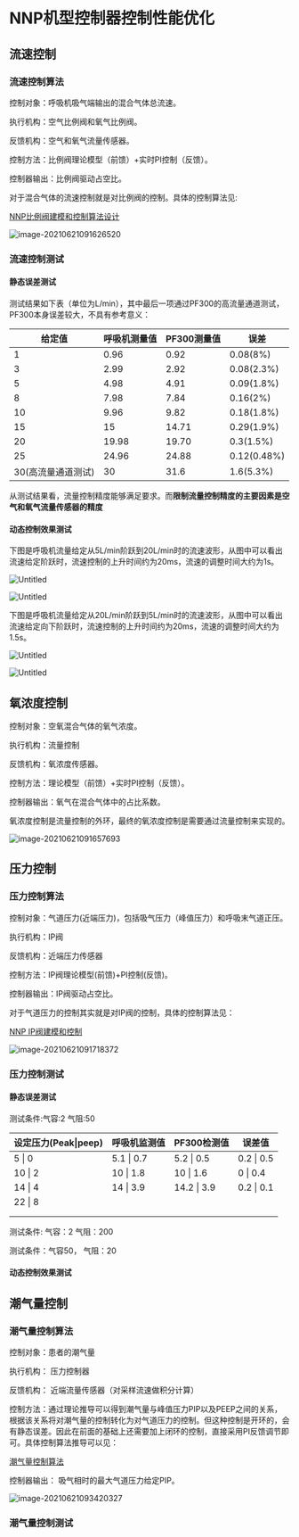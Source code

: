 # NNP机型控制器控制性能优化

## 流速控制

### 流速控制算法

控制对象：呼吸机吸气端输出的混合气体总流速。

执行机构：空气比例阀和氧气比例阀。

反馈机构：空气和氧气流量传感器。

控制方法：比例阀理论模型（前馈）+实时PI控制（反馈）。

控制器输出：比例阀驱动占空比。

对于混合气体的流速控制就是对比例阀的控制。具体的控制算法见:

[NNP比例阀建模和控制算法设计](https://github.com/RanFang66/WorkNotes/blob/main/NNP%E9%A1%B9%E7%9B%AE%E7%94%A8%E6%AF%94%E4%BE%8B%E9%98%80.md)

![image-20210621091626520](NNP机型控制器设计.assets/image-20210621091626520.png)

### 流速控制测试

#### 静态误差测试

测试结果如下表（单位为L/min），其中最后一项通过PF300的高流量通道测试，PF300本身误差较大，不具有参考意义：

| 给定值             | 呼吸机测量值 | PF300测量值 | 误差        |
| ------------------ | ------------ | ----------- | ----------- |
| 1                  | 0.96         | 0.92        | 0.08(8%)    |
| 3                  | 2.99         | 2.92        | 0.08(2.3%)  |
| 5                  | 4.98         | 4.91        | 0.09(1.8%)  |
| 8                  | 7.98         | 7.84        | 0.16(2%)    |
| 10                 | 9.96         | 9.82        | 0.18(1.8%)  |
| 15                 | 15           | 14.71       | 0.29(1.9%)  |
| 20                 | 19.98        | 19.70       | 0.3(1.5%)   |
| 25                 | 24.96        | 24.88       | 0.12(0.48%) |
| 30(高流量通道测试) | 30           | 31.6        | 1.6(5.3%)   |

从测试结果看，流量控制精度能够满足要求。而**限制流量控制精度的主要因素是空气和氧气流量传感器的精度**

#### 动态控制效果测试

下图是呼吸机流量给定从5L/min阶跃到20L/min时的流速波形，从图中可以看出流速给定阶跃时，流速控制的上升时间约为20ms，流速的调整时间大约为1s。

![Untitled](NNP机型控制器设计.assets/Untitled.bmp)

![Untitled](NNP机型控制器设计.assets/Untitled-1624507223558.bmp)

下图是呼吸机流量给定从20L/min阶跃到5L/min时的流速波形，从图中可以看出流速给定向下阶跃时，流速控制的上升时间约为20ms，流速的调整时间大约为1.5s。

![Untitled](NNP机型控制器设计.assets/Untitled-1624507464484.bmp)

![Untitled](NNP机型控制器设计.assets/Untitled-1624507513154.bmp)

## 氧浓度控制

控制对象：空氧混合气体的氧气浓度。

执行机构：流量控制

反馈机构：氧浓度传感器。

控制方法：理论模型（前馈）+实时PI控制（反馈）。

控制器输出：氧气在混合气体中的占比系数。

氧浓度控制是流量控制的外环，最终的氧浓度控制是需要通过流量控制来实现的。

![image-20210621091657693](NNP机型控制器设计.assets/image-20210621091657693.png)

## 压力控制

### 压力控制算法

控制对象：气道压力(近端压力)，包括吸气压力（峰值压力）和呼吸末气道正压。

执行机构：IP阀

反馈机构：近端压力传感器

控制方法：IP阀理论模型(前馈)+PI控制(反馈)。

控制器输出：IP阀驱动占空比。

对于气道压力的控制其实就是对IP阀的控制，具体的控制算法见：

[NNP IP阀建模和控制](https://github.com/RanFang66/WorkNotes/blob/main/NNP%20%E9%A1%B9%E7%9B%AE%E7%94%A8IP%E9%98%80%E6%B5%8B%E8%AF%95%E4%B8%8E%E6%8E%A7%E5%88%B6%E5%99%A8%E8%AE%BE%E8%)

![image-20210621091718372](NNP机型控制器设计.assets/image-20210621091718372.png)

### 压力控制测试



#### 静态误差测试

测试条件:气容:2 气阻:50

| 设定压力(Peak\|peep) | 呼吸机监测值 | PF300检测值 | 误差值     |
| -------------------- | ------------ | ----------- | ---------- |
| 5 \| 0               | 5.1 \| 0.7   | 5.2 \| 0.5  | 0.2 \| 0.5 |
| 10 \| 2              | 10 \| 1.8    | 10 \| 1.6   | 0 \| 0.4   |
| 14 \| 4              | 14 \| 3.9    | 14.2 \| 3.9 | 0.2 \| 0.1 |
| 22 \| 8              |              |             |            |
|                      |              |             |            |
|                      |              |             |            |

测试条件: 气容：2 气阻：200



测试条件：气容50， 气阻：20



#### 动态控制效果测试



## 潮气量控制

### 潮气量控制算法

控制对象：患者的潮气量

执行机构： 压力控制器

反馈机构： 近端流量传感器（对采样流速做积分计算）

控制方法：通过理论推导可以得到潮气量与峰值压力PIP以及PEEP之间的关系，根据该关系将对潮气量的控制转化为对气道压力的控制。但这种控制是开环的，会有静态误差。因此在前面的基础上还需要加上闭环的控制，直接采用PI反馈调节即可。具体控制算法推导可以见：

[潮气量控制算法](https://github.com/RanFang66/WorkNotes/blob/main/%E6%BD%AE%E6%B0%94%E9%87%8F%E6%8E%A7%E5%88%B6%E7%AE%97%E6%B3%95.md)

控制器输出： 吸气相时的最大气道压力给定PIP。

![image-20210621093420327](NNP机型控制器设计.assets/image-20210621093420327.png)

### 潮气量控制测试
